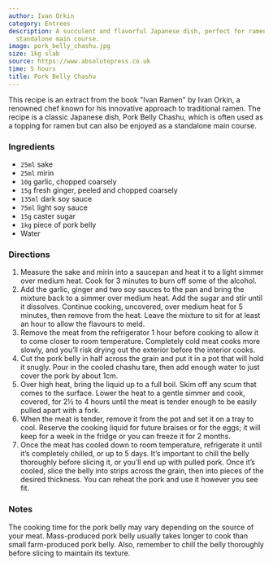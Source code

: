 ```yaml
---
author: Ivan Orkin
category: Entrees
description: A succulent and flavorful Japanese dish, perfect for ramen toppings or
  standalone main course.
image: pork_belly_chashu.jpg
size: 1kg slab
source: https://www.absolutepress.co.uk
time: 5 hours
title: Pork Belly Chashu
---
```

This recipe is an extract from the book "Ivan Ramen" by Ivan Orkin, a renowned chef known for his innovative approach to traditional ramen. The recipe is a classic Japanese dish, Pork Belly Chashu, which is often used as a topping for ramen but can also be enjoyed as a standalone main course.

### Ingredients

* `25ml` sake
* `25ml` mirin
* `10g` garlic, chopped coarsely
* `15g` fresh ginger, peeled and chopped coarsely
* `135ml` dark soy sauce
* `75ml` light soy sauce
* `15g` caster sugar
* `1kg` piece of pork belly
* Water

### Directions

1. Measure the sake and mirin into a saucepan and heat it to a light simmer over medium heat. Cook for 3 minutes to burn off some of the alcohol.
2. Add the garlic, ginger and two soy sauces to the pan and bring the mixture back to a simmer over medium heat. Add the sugar and stir until it dissolves. Continue cooking, uncovered, over medium heat for 5 minutes, then remove from the heat. Leave the mixture to sit for at least an hour to allow the flavours to meld.
3. Remove the meat from the refrigerator 1 hour before cooking to allow it to come closer to room temperature. Completely cold meat cooks more slowly, and you’ll risk drying out the exterior before the interior cooks.
4. Cut the pork belly in half across the grain and put it in a pot that will hold it snugly. Pour in the cooled chashu tare, then add enough water to just cover the pork by about 1cm.
5. Over high heat, bring the liquid up to a full boil. Skim off any scum that comes to the surface. Lower the heat to a gentle simmer and cook, covered, for 2½ to 4 hours until the meat is tender enough to be easily pulled apart with a fork.
6. When the meat is tender, remove it from the pot and set it on a tray to cool. Reserve the cooking liquid for future braises or for the eggs; it will keep for a week in the fridge or you can freeze it for 2 months.
7. Once the meat has cooled down to room temperature, refrigerate it until it’s completely chilled, or up to 5 days. It’s important to chill the belly thoroughly before slicing it, or you’ll end up with pulled pork. Once it’s cooled, slice the belly into strips across the grain, then into pieces of the desired thickness. You can reheat the pork and use it however you see fit.

### Notes

The cooking time for the pork belly may vary depending on the source of your meat. Mass-produced pork belly usually takes longer to cook than small farm-produced pork belly. Also, remember to chill the belly thoroughly before slicing to maintain its texture.